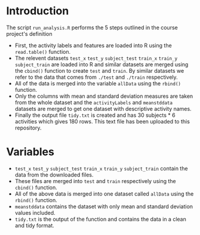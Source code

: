 # Introduction 

The script `run_analysis.R` performs the 5 steps outlined in the course project's definition 

* First, the activity labels and features are loaded into R using the `read.table()` function.  
* The relevent datasets `test_x` `test_y` `subject_test` `train_x` `train_y` `subject_train` are loaded into R and similar datasets are merged using the `cbind()` function to create `test` and `train`. By similar datasets we refer to the data that comes from `./test` and `./train` respectively. 
* All of the data is merged into the variable `allData` using the `rbind()` function. 
* Only the columns with mean and standard deviation measures are taken from the whole dataset and the `activityLabels` and `meanstddata` datasets are merged to get one dataset with descriptive activity names. 
* Finally the output file `tidy.txt` is created and has 30 subjects * 6 activities which gives 180 rows. This text file has been uploaded to this repository. 

# Variables 

* `test_x` `test_y` `subject_test` `train_x` `train_y` `subject_train` contain the data from the downloaded files. 
* These files are merged into `test` and `train` respectively using the `cbind()` function. 
* All of the above data is merged into one dataset called `allData` using the `rbind()` function. 
* `meanstddata` contains the dataset with only mean and standard deviation values included. 
* `tidy.txt` is the output of the function and contains the data in a clean and tidy format. 
